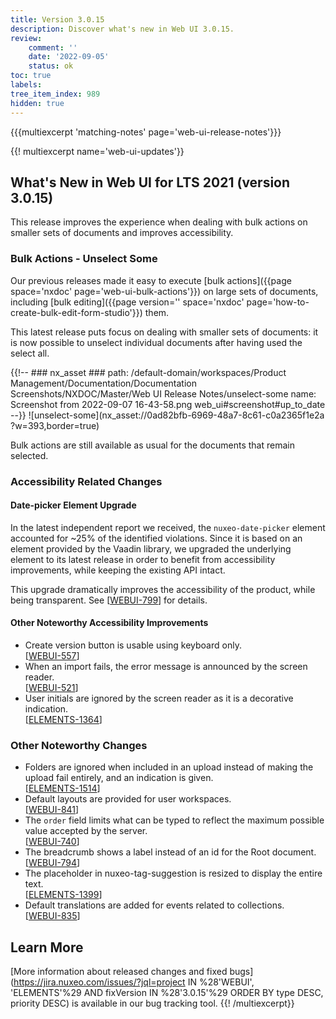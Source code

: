 ```yaml
---
title: Version 3.0.15
description: Discover what's new in Web UI 3.0.15.
review:
    comment: ''
    date: '2022-09-05'
    status: ok
toc: true
labels:
tree_item_index: 989
hidden: true
---
```


{{{multiexcerpt 'matching-notes' page='web-ui-release-notes'}}}

{{! multiexcerpt name='web-ui-updates'}}
## What's New in Web UI for LTS 2021 (version 3.0.15)

This release improves the experience when dealing with bulk actions on smaller sets of documents and improves accessibility.

### Bulk Actions - Unselect Some

Our previous releases made it easy to execute [bulk actions]({{page space='nxdoc' page='web-ui-bulk-actions'}}) on large sets of documents, including [bulk editing]({{page version='' space='nxdoc' page='how-to-create-bulk-edit-form-studio'}}) them.

This latest release puts focus on dealing with smaller sets of documents: it is now possible to unselect individual documents after having used the select all.

{{!--     ### nx_asset ###
    path: /default-domain/workspaces/Product Management/Documentation/Documentation Screenshots/NXDOC/Master/Web UI Release Notes/unselect-some
    name: Screenshot from 2022-09-07 16-43-58.png
    web_ui#screenshot#up_to_date
--}}
![unselect-some](nx_asset://0ad82bfb-6969-48a7-8c61-c0a2365f1e2a ?w=393,border=true)

Bulk actions are still available as usual for the documents that remain selected.

### Accessibility Related Changes

#### Date-picker Element Upgrade

In the latest independent report we received, the `nuxeo-date-picker` element accounted for ~25% of the identified violations. Since it is based on an element provided by the Vaadin library, we upgraded the underlying element to its latest release in order to benefit from accessibility improvements, while keeping the existing API intact.

This upgrade dramatically improves the accessibility of the product, while being transparent. See [[WEBUI-799](https://jira.nuxeo.com/browse/WEBUI-799)] for details.

#### Other Noteworthy Accessibility Improvements

- Create version button is usable using keyboard only.<br/>[[WEBUI-557](https://jira.nuxeo.com/browse/WEBUI-557)]
- When an import fails, the error message is announced by the screen reader.<br/>[[WEBUI-521](https://jira.nuxeo.com/browse/WEBUI-521)]
- User initials are ignored by the screen reader as it is a decorative indication.<br/>[[ELEMENTS-1364](https://jira.nuxeo.com/browse/ELEMENTS-1364)]

### Other Noteworthy Changes

- Folders are ignored when included in an upload instead of making the upload fail entirely, and an indication is given.<br/>[[ELEMENTS-1514](https://jira.nuxeo.com/browse/ELEMENTS-1514)]
- Default layouts are provided for user workspaces.<br/>[[WEBUI-841](https://jira.nuxeo.com/browse/WEBUI-841)]
- The `order` field limits what can be typed to reflect the maximum possible value accepted by the server.<br/>[[WEBUI-740](https://jira.nuxeo.com/browse/WEBUI-740)]
- The breadcrumb shows a label instead of an id for the Root document.<br/>[[WEBUI-794](https://jira.nuxeo.com/browse/WEBUI-794)]
- The placeholder in nuxeo-tag-suggestion is resized to display the entire text.<br/>[[ELEMENTS-1399](https://jira.nuxeo.com/browse/ELEMENTS-1399)]
- Default translations are added for events related to collections.<br/>[[WEBUI-835](https://jira.nuxeo.com/browse/WEBUI-835)]


## Learn More

[More information about released changes and fixed bugs](https://jira.nuxeo.com/issues/?jql=project IN %28'WEBUI', 'ELEMENTS'%29 AND fixVersion IN %28'3.0.15'%29 ORDER BY type DESC, priority DESC) is available in our bug tracking tool.
{{! /multiexcerpt}}
